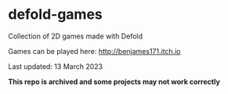 # defold-games

Collection of 2D games made with Defold

Games can be played here: http://benjames171.itch.io

Last updated: 13 March 2023

**This repo is archived and some projects may not work correctly**
